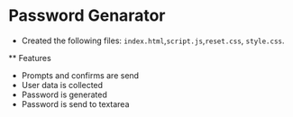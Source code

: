 # Password Genarator


* Created the following files: `index.html`,`script.js`,`reset.css`, `style.css`.

** Features

* Prompts and confirms are send
* User data is collected 
* Password is generated
* Password is send to textarea
